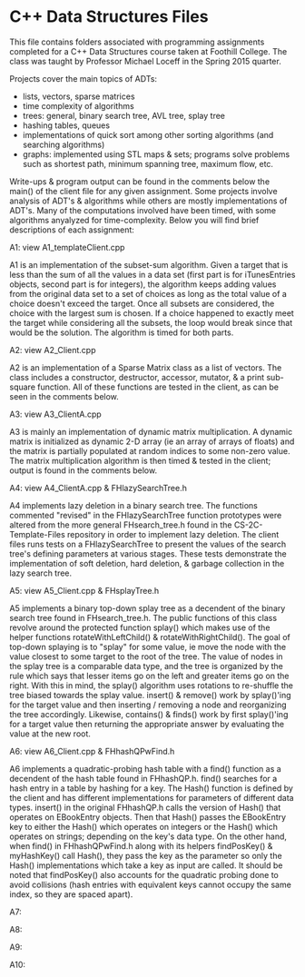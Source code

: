 # C++ Data Structures Files

This file contains folders associated with programming assignments completed for a C++ Data Structures course taken at Foothill College.  The class was taught by Professor Michael Loceff in the Spring 2015 quarter.

Projects cover the main topics  of ADTs:
  - lists, vectors, sparse matrices
  - time complexity of algorithms
  - trees: general, binary search tree, AVL tree, splay tree
  - hashing tables, queues
  - implementations of quick sort among other sorting algorithms (and searching algorithms)
  - graphs: implemented using STL maps & sets; programs solve problems such as shortest path, minimum spanning tree, maximum flow, etc.

Write-ups & program output can be found in the comments below the main() of the client file for any given assignment.  Some projects involve analysis of ADT's & algorithms while others are mostly implementations of ADT's.  Many of the computations involved have been timed, with some algorithms anyalyzed for time-complexity.  Below you will find brief descriptions of each assignment:


A1: view A1_templateClient.cpp

A1 is an implementation of the subset-sum algorithm.  Given a target that is less than the sum of all the values in a data set (first part is for iTunesEntries objects, second part is for integers), the algorithm keeps adding values from the original data set to a set of choices as long as the total value of a choice doesn't exceed the target.  Once all subsets are considered, the choice with the largest sum is chosen.  If a choice happened to exactly meet the target while considering all the subsets, the loop would break since that would be the solution.  The algorithm is timed for both parts.


A2: view A2_Client.cpp

A2 is an implementation of a Sparse Matrix class as a list of vectors.  The class includes a constructor, destructor, accessor, mutator, & a print sub-square function.  All of these functions are tested in the client, as can be seen in the comments below.


A3: view A3_ClientA.cpp

A3 is mainly an implementation of dynamic matrix multiplication.  A dynamic matrix is initialized as dynamic 2-D array (ie an array of arrays of floats) and the matrix is partially populated at random indices to some non-zero value.  The matrix multiplication algorithm is then timed & tested in the client; output is found in the comments below.

A4: view A4_ClientA.cpp & FHlazySearchTree.h

A4 implements lazy deletion in a binary search tree.  The functions commented "revised" in the FHlazySearchTree function prototypes were altered from the more general FHsearch_tree.h found in the CS-2C-Template-Files repository in order to implement lazy deletion.  The client files runs tests on a FHlazySearchTree to present the values of the search tree's defining parameters at various stages.  These tests demonstrate the implementation of soft deletion, hard deletion, & garbage collection in the lazy search tree.


A5: view A5_Client.cpp & FHsplayTree.h

A5 implements a binary top-down splay tree as a decendent of the binary search tree found in FHsearch_tree.h.  The public functions of this class revolve around the protected function splay() which makes use of the helper functions rotateWithLeftChild() & rotateWithRightChild().  The goal of top-down splaying is to "splay" for some value, ie move the node with the value closest to some target to the root of the tree.  The value of nodes in the splay tree is a comparable data type, and the tree is organized by the rule which says that lesser items go on the left and greater items go on the right.  With this in mind, the splay() algorithm uses rotations to re-shuffle the tree biased towards the splay value.  insert() & remove() work by splay()'ing for the target value and then inserting / removing a node and reorganizing the tree accordingly.  Likewise, contains() & finds() work by first splay()'ing for a target value then returning the appropriate answer by evaluating the value at the new root.


A6: view A6_Client.cpp & FHhashQPwFind.h

A6 implements a quadratic-probing hash table with a find() function as a decendent of the hash table found in FHhashQP.h.  find() searches for a hash entry in a table by hashing for a key.  The Hash() function is defined by the client and has different implementations for parameters of different data types.  insert() in the original FHhashQP.h calls the version of Hash() that operates on EBookEntry objects.  Then that Hash() passes the EBookEntry key to either the Hash() which operates on integers or the Hash() which operates on strings; depending on the key's data type.  On the other hand, when find() in FHhashQPwFind.h along with its helpers findPosKey() & myHashKey() call Hash(), they pass the key as the parameter so only the Hash() implementations which take a key as input are called.  It should be noted that findPosKey() also accounts for the quadratic probing done to avoid collisions (hash entries with equivalent keys cannot occupy the same index, so they are spaced apart).


A7:


A8:


A9:


A10:



